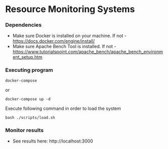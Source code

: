 # Resource Monitoring Systems

### Dependencies

* Make sure Docker is installed on your machine. If not - https://docs.docker.com/engine/install/
* Make sure Apache Bench Tool is installed. If not - https://www.tutorialspoint.com/apache_bench/apache_bench_environment_setup.htm

### Executing program

```
docker-compose
```
or
```
docker-compose up -d
```

Execute following command in order to load the system
```
bash ./scripts/load.sh
```

### Monitor results
* See results here: http://localhost:3000
